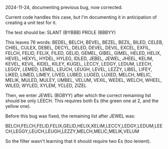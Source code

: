 2024-11-24, documenting previous bug, now corrected.

Current code handles this case, but I'm documenting it in anticipation of creating a unit test for it.

The test should be:
SLANT (BYBBB)
PROLE (BBBYY)

This leaves 76 words:
BEDEL, BELCH, BEVEL, BEZEL, BEZIL, BILED, CELEB, CHIEL, CULEX, DEBEL, DECYL, DELED, DEVEL, DEVIL, EXCEL, EXFIL, FELCH, FELID, FELIX, FILED, GELID, GEMEL, GIBEL, GIMEL, HELED, HELIX, HEVEL, HEXYL, HYDEL, HYLEG, IDLED, JEBEL, JEWEL, JHEEL, KELIM, KEVEL, KEVIL, KIDEL, KILEY, KUGEL, LECCY, LEDGY, LEDUM, LEECH, LEGGY, LEMED, LEMEL, LEUCH, LEUGH, LEVEL, LEZZY, LIBEL, LIFEY, LIKED, LIMED, LIMEY, LIVED, LUBED, LUGED, LUXED, MELCH, MELIC, MELIK, MULED, MULEY, UMBEL, VELUM, VEXIL, WEDEL, WELCH, WHEEL, WILED, WYLED, XYLEM, YCLED, ZIZEL

Then, we enter
JEWEL (BGBYY) 
after which the correct remaining list should be only LEECH. This requires both Es (the green one at 2, and the yellow one).

Before this bug was fixed, the remaining list after JEWEL was:

BELCH,FELCH,FELID,FELIX,GELID,HELIX,KELIM,LECCY,LEDGY,LEDUM,LEECH,LEGGY,LEUCH,LEUGH,LEZZY,MELCH,MELIC,MELIK,VELUM

So the filter wasn't learning that it should require two Es (too lenient).
